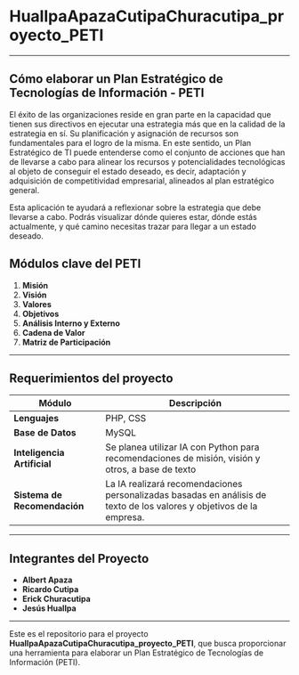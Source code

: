 # HuallpaApazaCutipaChuracutipa_proyecto_PETI

---

## Cómo elaborar un Plan Estratégico de Tecnologías de Información - PETI

El éxito de las organizaciones reside en gran parte en la capacidad que tienen sus directivos en ejecutar una estrategia más que en la calidad de la estrategia en sí. Su planificación y asignación de recursos son fundamentales para el logro de la misma. En este sentido, un Plan Estratégico de TI puede entenderse como el conjunto de acciones que han de llevarse a cabo para alinear los recursos y potencialidades tecnológicas al objeto de conseguir el estado deseado, es decir, adaptación y adquisición de competitividad empresarial, alineados al plan estratégico general.

Esta aplicación te ayudará a reflexionar sobre la estrategia que debe llevarse a cabo. Podrás visualizar dónde quieres estar, dónde estás actualmente, y qué camino necesitas trazar para llegar a un estado deseado.

## Módulos clave del PETI

1. **Misión**
2. **Visión**
3. **Valores**
4. **Objetivos**
5. **Análisis Interno y Externo**
6. **Cadena de Valor**
7. **Matriz de Participación**

---

## Requerimientos del proyecto

| Módulo                | Descripción                                                                                     |
|-----------------------|-------------------------------------------------------------------------------------------------|
| **Lenguajes**          | PHP, CSS                                                                                        |
| **Base de Datos**      | MySQL                                                                                           |
| **Inteligencia Artificial** | Se planea utilizar IA con Python para recomendaciones de misión, visión y otros, a base de texto |
| **Sistema de Recomendación** | La IA realizará recomendaciones personalizadas basadas en análisis de texto de los valores y objetivos de la empresa.|

---

## Integrantes del Proyecto

- **Albert Apaza**
- **Ricardo Cutipa**
- **Erick Churacutipa**
- **Jesús Huallpa**

---

Este es el repositorio para el proyecto **HuallpaApazaCutipaChuracutipa_proyecto_PETI**, que busca proporcionar una herramienta para elaborar un Plan Estratégico de Tecnologías de Información (PETI).
